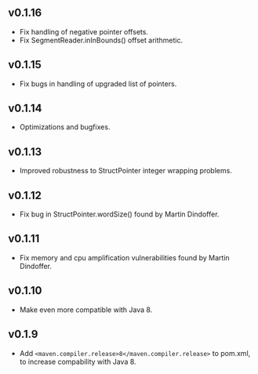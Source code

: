 ## v0.1.16
- Fix handling of negative pointer offsets.
- Fix SegmentReader.inInBounds() offset arithmetic.

## v0.1.15
- Fix bugs in handling of upgraded list of pointers.

## v0.1.14
- Optimizations and bugfixes.

## v0.1.13
- Improved robustness to StructPointer integer wrapping problems.

## v0.1.12
- Fix bug in StructPointer.wordSize() found by Martin Dindoffer.

## v0.1.11
- Fix memory and cpu amplification vulnerabilities found by Martin Dindoffer.

## v0.1.10
- Make even more compatible with Java 8.

## v0.1.9
- Add `<maven.compiler.release>8</maven.compiler.release>` to pom.xml, to increase compability with Java 8.
